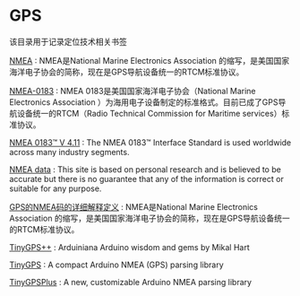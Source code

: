# GPS
该目录用于记录定位技术相关书签

[NMEA](https://baike.baidu.com/item/NMEA/9812575?fr=aladdin) : NMEA是National Marine Electronics Association 的缩写，是美国国家海洋电子协会的简称，现在是GPS导航设备统一的RTCM标准协议。

[NMEA-0183](https://baike.baidu.com/item/NMEA-0183/1810482) : NMEA 0183是美国国家海洋电子协会（National Marine Electronics Association ）为海用电子设备制定的标准格式。目前已成了GPS导航设备统一的RTCM（Radio Technical Commission for Maritime services）标准协议。

[NMEA 0183™ V 4.11](https://www.nmea.org/content/nmea_standards/v411.asp) : The NMEA 0183™ Interface Standard is used worldwide across many industry segments.

[NMEA data](http://www.gpsinformation.org/dale/nmea.htm) : This site is based on personal research and is believed to be accurate but there is no guarantee that any of the information is correct or suitable for any purpose.

[GPS的NMEA码的详细解释定义](https://blog.csdn.net/jickjiang/article/details/79086202) : NMEA是National Marine Electronics Association 的缩写，是美国国家海洋电子协会的简称，现在是GPS导航设备统一的RTCM标准协议。

[TinyGPS++](http://arduiniana.org/libraries/tinygpsplus/) : Arduiniana Arduino wisdom and gems by Mikal Hart

[TinyGPS](https://github.com/mikalhart/TinyGPS) : A compact Arduino NMEA (GPS) parsing library 

[TinyGPSPlus](https://github.com/mikalhart/TinyGPSPlus) : A new, customizable Arduino NMEA parsing library 



